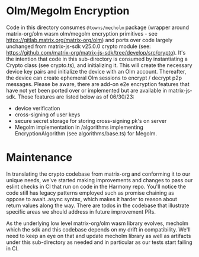 # Olm/Megolm Encryption

Code in this directory consumes `@towns/mecholm` package (wrapper around matrix-org/olm wasm olm/megolm encryption primitives - see https://gitlab.matrix.org/matrix-org/olm) and ports over code largely unchanged from matrix-js-sdk v25.0.0 crypto module (see: https://github.com/matrix-org/matrix-js-sdk/tree/develop/src/crypto). It's the intention that code in this sub-directory is consumed by instantiating a Crypto class (see crypto.ts), and initializing it. This will create the necessary device key pairs and initialize the device with an Olm account. Thereafter, the device can create ephemeral Olm sessions to encrypt / decrypt p2p messages. Please be aware, there are add-on e2e encryption features that have not yet been ported over or implemented but are available in matrix-js-sdk. Those features are listed below as of 06/30/23:

- device verification
- cross-signing of user keys
- secure secret storage for storing cross-signing pk's on server
- Megolm implementation in /algorithms implementing EncryptionAlgorithm (see algorithms/base.ts) for Megolm.

# Maintenance

In translating the crypto codebase from matrix-org and conforming it to our unique needs, we've started making improvements and changes to pass our eslint checks in CI that run on code in the Harmony repo. You'll notice the code still has legacy patterns employed such as promise chaining as oppose to await..async syntax, which makes it harder to reason about return values along the way. There are todos in the codebase that illustrate specific areas we should address in future improvement PRs.

As the underlying low level matrix-org/olm wasm library evolves, mecholm which the sdk and this codebase depends on my drift in compatibility. We'll need to keep an eye on that and update mecholm library as well as artifacts under this sub-directory as needed and in particular as our tests start failing in CI.
